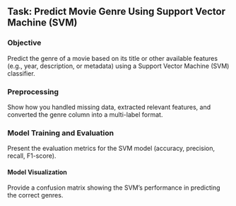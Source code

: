 ## Task: Predict Movie Genre Using Support Vector Machine (SVM)
### Objective 
Predict the genre of a movie based on its title or other available features (e.g., year, description, or metadata) using a Support Vector Machine (SVM) classifier.

### Preprocessing 
Show how you handled missing data, extracted relevant features, and converted the genre column into a multi-label format.
### Model Training and Evaluation 
Present the evaluation metrics for the SVM model (accuracy, precision, recall, F1-score).
#### Model Visualization 
Provide a confusion matrix showing the SVM’s performance in predicting the correct genres.